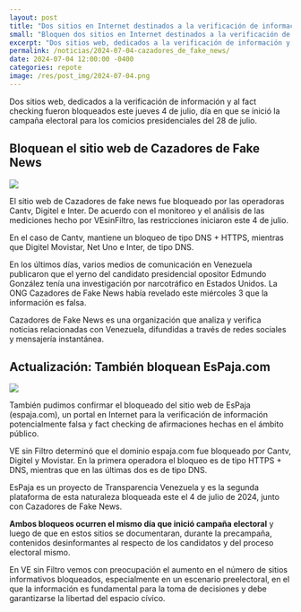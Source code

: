 ```yaml
---
layout: post
title: "Dos sitios en Internet destinados a la verificación de información falsa fueron bloqueados en Venezuela"
small: "Bloquen dos sitios en Internet destinados a la verificación de información fueron"
excerpt: "Dos sitios web, dedicados a la verificación de información y al fact checking fueron bloqueados el día en que se inició la campaña electoral para los comicios presidenciales del 28 de julio."
permalink: /noticias/2024-07-04-cazadores_de_fake_news/
date: 2024-07-04 12:00:00 -0400
categories: repote
image: /res/post_img/2024-07-04.png
---
```


Dos sitios web, dedicados a la verificación de información y al fact checking fueron bloqueados este jueves 4 de julio, día en que se inició la campaña electoral para los comicios presidenciales del 28 de julio.

## Bloquean el sitio web de Cazadores de Fake News
![](/res/post_img/2024-07-04a.png)

El sitio web de Cazadores de fake news fue bloqueado por las operadoras Cantv, Digitel e Inter. De acuerdo con el monitoreo y el análisis de las mediciones hecho por VEsinFiltro, las restricciones iniciaron este 4 de julio.

En el caso de Cantv, mantiene un bloqueo de tipo DNS + HTTPS, mientras que Digitel Movistar, Net Uno e Inter, de tipo DNS.

En los últimos días, varios medios de comunicación en Venezuela publicaron que el yerno del candidato presidencial opositor Edmundo González tenía una investigación por narcotráfico en Estados Unidos. La ONG Cazadores de Fake News había revelado este miércoles 3 que la información es falsa.

Cazadores de Fake News es una organización que analiza y verifica noticias relacionadas con Venezuela, difundidas a través de redes sociales y mensajería instantánea.

## Actualización: También bloquean EsPaja.com
![](/res/post_img/2024-07-04b.png)

También pudimos confirmar el bloqueado del sitio web de EsPaja (espaja.com), un portal en Internet para la verificación de información potencialmente falsa y fact checking de afirmaciones hechas en el ámbito público.

VE sin Filtro determinó que el dominio espaja.com fue bloqueado por Cantv, Digitel y Movistar. En la primera operadora el bloqueo es de tipo HTTPS + DNS, mientras que en las últimas dos es de tipo DNS.

EsPaja es un proyecto de Transparencia Venezuela y es la segunda plataforma de esta naturaleza bloqueada este el 4 de julio de 2024, junto con Cazadores de Fake News.

**Ambos bloqueos ocurren el mismo día que inició campaña electoral** y luego de que en estos sitios se documentaran, durante la precampaña, contenidos desinformantes al respecto de los candidatos y del proceso electoral mismo. 

En VE sin Filtro vemos con preocupación el aumento en el número de sitios informativos bloqueados, especialmente en un escenario preelectoral, en el que la información es fundamental para la toma de decisiones y debe garantizarse la libertad del espacio cívico.
